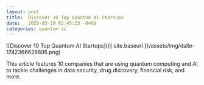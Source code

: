```yaml
---
layout: post
title:  Discover 10 Top Quantum AI Startups
date:   2025-03-19 02:45:23 -0400
categories: quantum ai
---
```


![Discover 10 Top Quantum AI Startups]({{ site.baseurl }}/assets/img/dalle-1742366628895.png)

This article features 10 companies that are using quantum computing and AI to tackle challenges in data security, drug discovery, financial risk, and more.

<!-- Add info graph here -->
